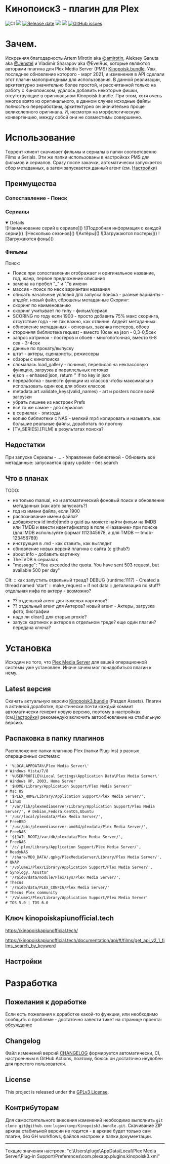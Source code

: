 # Кинопоиск3 - плагин для Plex
<!-- https://shields.io/badges/git-hub-release -->
![CI][release-image]
[![][version-image]][changelog-url]
[![Release date][release-date-image]][release-url]
[![][version-beta-image]][changelog-url]
[![][license-image]][license-url]
[![GitHub issues][issues-opened]][issue-url]

# Зачем.
Искренняя благодарность Artem Mirotin aka [@amirotin](https://github.com/amirotin), Aleksey Ganuta aka [@Jenstel](https://github.com/Jenstel) и Vladimir Sharapov aka @EvelRus, которые являются авторами плагина для Plex Media Server (PMS) [Kinopoisk.bundle](https://github.com/Jenstel/Kinopoisk.bundle).
Увы, последнее обновление которого - март 2021, и изменения в API сделали этот плагин малопригодным для использования.
В данной реализации, архитектурно значительно более простой, и рассчитанной только на работу с Кинопоиском, удалось добавить некоторые фишки, отсутствующие в оригинальном Kinopoisk.bundle. При этом, хотя очень многое взято из оригинального, в данном случае исходные файлы полностью переработаны, архитектурно он значительно проще великолепного оригинала. И, несмотря на морфологическую конвергенцию, между собой они не совместимы совершенно.


# Использование
Торрент клиент скачивает фильмы и сериалы в папки соответсвенно Films и Serials.
Эти же папки использованы в настройках PMS для фильмов и сериалов. Сразу после закачки, автоматически запускается сбор метаданных, а затем запускается данный агент (см. [Настройки](https://github.com/lugovskovp/Kinopoisk3.bundle/tree/beta#настройки))

## Преимущества

### Сопоставление - Поиск

### Сериалы
<details open>
![Наименование серий в сериале](<pix/ser ser names.png>)
![Подробная информация о каждой серии](<pix/ser one serie.png>)
![Несколько сезонов](<pix/ser 2 seasones.png>)
![Актёры](<pix/ser actors.png>)
![Загружаются постеры](<pix/ser posters.png>)
![Загружаются фоны](<pix/ser fones.png>)
</details>

### Фильмы


Поиск:
- Поиск при сопоставлении отображает и оригинальное название, год, жанр, первое предложение описания
- замена на пробел "_" и "."в имени
- массив - поиск по неск вариантам названия
- описать начальные условия для запуска поиска - разные варианты - апдейт, новый файл, сброшены метаданные
Скоринг:
- скоринг по наименованию 
- скоринг учитывает по типу - фильм/сериал
- SCORING по году если 1900 - просто добавить 75% макс скоринга, отсутствие года - не так важно, как отличие.
Апдейт метаданных:
- обновление метаданных - основных, закачка постеров, обоев
- сторонняя библиотека request - вместо 10сек на json - 0,3-0,5сек
- запрос катринок - постеров и обоев - многопоточная, вместо 6-8 сек - 3-4сек
- данные по прокату/выпуску
- штат - актеры, сценаристы, режиссеры
- обзоры с кинопоиска
- сломалась load_gallery - починил, переписал на неклассовую функцию, загрузка в параллельных потоках
- ejson = enhased json, return '' if no key in json
- переработка - вынести функции из классов чтобы максимально использовать один код для обоих классов
- metadata.art.validate_keys(valid_names) - art и posters после всей загрузки
- убрать лишнее из настроек Prefs
- всё то же самое - для сериалов
- в сериалах - эпизоды
- копию библиотеки с NAS - мелкий mp4 копировать и называть, как большие реальные файлы, доработать по прогону
- [TV_SERIES].[FILM] в результатах поиска?

## Недостатки

При запуске Сериалы - ... - Управление библиотекой - Обновить все метаданные: запускается сразу update - без search



## Что в планах

TODO:
- не только manual, но и автоматический фоновый поиск и обновление метаданных (как авто запускать?)
- год из имени файла, если 1900
- распознавание имени файла? 
- добавляется id imdb|tmdb в guid
    вы можете найти фильм на IMDB или TMDB и ввести идентификатор в поле «Название» при поиске (для IMDB используйте формат tt12345678, а для TMDB — tmdb-123456789)
- инструкция в .md - как ставить, как выглядит
- обновление новых версий плагина с сайта (c github?)
- about info - добавить картинку
- TheTVDB в сериалах
- "message": "You exceeded the quota. You have sent 503 request, but available 500 per day"

CIt:
:: как запустить отдельный треад? DEBUG (runtime:1117) - Created a thread named 'start'
:: make_request = if not data
:: детализация по stuff? отдельная инфа по актеру - возможно?
- ?? отдельный агент для тяжелых картинок?
- ?? отдельный агент для Актеров? новый агент - Актеры, загрузка фото, биографии
- надо ли clear() для старых proxie?
- запуск картинок и актеров в отдельном треде? еще один плагин? передача ключа?





# Установка
Исходим из того, что [Plex Media Server](https://www.plex.tv/media-server-downloads/) для вашей операционной системы уже установлен.
Иначе зачем мог понадобиться плагин к нему.

## Latest версия
Скачать актуальную версию [Kinopoisk3.bundle](https://github.com/lugovskovp/Kinopoisk3.bundle/releases/latest) (Раздел Assets).
Плагин в активной доработке, практически почти каждый коммит автоматически генерит новую версию, поэтому в настройках (см.[Настройки](https://github.com/lugovskovp/Kinopoisk3.bundle/tree/beta#настройки)) рекомендую включить автообновление на стабильную версию.

## Распаковка в папку плагинов
Расположение папки плагинов Plex (папки Plug-ins) в разных операционных системах:
```
* '%LOCALAPPDATA%\Plex Media Server\'                                        # Windows Vista/7/8
* '%USERPROFILE%\Local Settings\Application Data\Plex Media Server\'         # Windows XP, 2003, Home Server
* '$HOME/Library/Application Support/Plex Media Server/'                     # Mac OS
* '$PLEX_HOME/Library/Application Support/Plex Media Server/',               # Linux
* '/var/lib/plexmediaserver/Library/Application Support/Plex Media Server/', # Debian,Fedora,CentOS,Ubuntu
* '/usr/local/plexdata/Plex Media Server/',                                  # FreeBSD
* '/usr/pbi/plexmediaserver-amd64/plexdata/Plex Media Server/',              # FreeNAS
* '${JAIL_ROOT}/var/db/plexdata/Plex Media Server/',                         # FreeNAS
* '/c/.plex/Library/Application Support/Plex Media Server/',                 # ReadyNAS
* '/share/MD0_DATA/.qpkg/PlexMediaServer/Library/Plex Media Server/',        # QNAP
* '/volume1/Plex/Library/Application Support/Plex Media Server/',            # Synology, Asustor
* '/raid0/data/module/Plex/sys/Plex Media Server/',                          # Thecus
* '/raid0/data/PLEX_CONFIG/Plex Media Server/'                               # Thecus Plex community
* '/Volume1/Plex/Library/Application Support/Plex Media Server'              # TOS 5.0 | TOS 6.0
```

## Ключ kinopoiskapiunofficial.tech

https://kinopoiskapiunofficial.tech/

https://kinopoiskapiunofficial.tech/documentation/api/#/films/get_api_v2_1_films_search_by_keyword

## Настройки


# Разработка

## Пожелания к доработке
Если есть пожелания к доработке какой-то функции, или необходимо сообщить о проблеме - достаточно завести тикет на странице проекта:
[обсуждение](https://github.com/lugovskovp/Kinopoisk3.bundle/issues/new/choose)


## Changelog
Файл изменений версий [CHANGELOG][changelog-url] формируется автоматически, CI, настроенным в GitHub Actions, поэтому, боюсь он достаточно неудобен для простого пользователя.

## License
This project is released under the [GPLv3 License][license-url].

## Контрибуторам

Для самостоятельного внесения изменений необходимо выполнить ```git clone git@github.com:lugovskovp/Kinopoisk3.bundle.git```. Скачивание ZIP архива стабильной версии не годится - в архиве будет только сам плагин, без GH workflows, файлов настроек и папки документации.

<!-- Links: -->
[release-url]: https://github.com/lugovskovp/Kinopoisk3.bundle
[changelog-url]: https://github.com/lugovskovp/Kinopoisk3.bundle/blob/master/CHANGELOG.md

[release-image]: https://github.com/lugovskovp/Kinopoisk3.bundle/actions/workflows/release.yml/badge.svg?branch=master
[release-url]: https://github.com/lugovskovp/Kinopoisk3.bundle/actions/workflows/release.yml

[version-image]: https://img.shields.io/github/v/release/lugovskovp/Kinopoisk3.bundle
[version-beta-image]: https://img.shields.io/github/v/release/lugovskovp/Kinopoisk3.bundle?include_prereleases
[release-date-image]: https://img.shields.io/github/release-date/lugovskovp/Kinopoisk3.bundle

[license-url]: https://github.com/lugovskovp/Kinopoisk3.bundle/blob/main/LICENSE
[license-image]: https://img.shields.io/github/license/lugovskovp/Kinopoisk3.bundle

[issues-opened]: https://img.shields.io/github/issues/lugovskovp/Kinopoisk3.bundle
[issue-url]: https://github.com/lugovskovp/Kinopoisk3.bundle/issues

-----------
Текщие значения настроек:
"c:\Users\plugo\AppData\Local\Plex Media Server\Plug-in Support\Preferences\com.plexapp.plugins.kinopoisk3.xml" 

